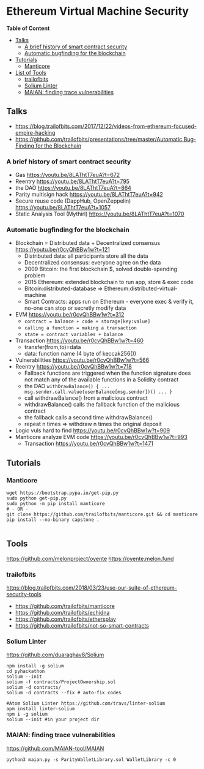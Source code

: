 # Ethereum Virtual Machine Security

**Table of Content**
<!-- TOC START min:2 max:4 link:true update:true -->
  - [Talks](#talks)
    - [A brief history of smart contract security](#a-brief-history-of-smart-contract-security)
    - [Automatic bugfinding for the blockchain](#automatic-bugfinding-for-the-blockchain)
  - [Tutorials](#tutorials)
    - [Manticore](#manticore)
  - [List of Tools](#list-of-tools)
    - [trailofbits](#trailofbits)
    - [Solium Linter](#solium-linter)
    - [MAIAN: finding trace vulnerabilities](#maian-finding-trace-vulnerabilities)

<!-- TOC END -->

## Talks
* https://blog.trailofbits.com/2017/12/22/videos-from-ethereum-focused-empire-hacking
* [https://github.com/trailofbits/presentations/tree/master/Automatic Bug-Finding for the Blockchain](https://github.com/trailofbits/presentations/tree/master/Automatic%20Bug-Finding%20for%20the%20Blockchain)
### A brief history of smart contract security
* Gas https://youtu.be/8LAThtT7euA?t=672
* Reentry https://youtu.be/8LAThtT7euA?t=795
* the DAO https://youtu.be/8LAThtT7euA?t=864
* Parity multisign hack https://youtu.be/8LAThtT7euA?t=942
* Secure reuse code (DappHub, OpenZeppelin) https://youtu.be/8LAThtT7euA?t=1057
* Static Analysis Tool (Mythirl) https://youtu.be/8LAThtT7euA?t=1070

### Automatic bugfinding for the blockchain
* Blockchain = Distributed data + Decentralized consensus https://youtu.be/r0cvQhBBw1w?t=121
    - Distributed data: all participants store all the data
    - Decentralized consensus: everyone agree on the data
    - 2009 Bitcoin: the first blockchain $, solved double-spending problem
    - 2015 Ethereum: extended blockchain to run app, store & exec code
    - Bitcoin:distributed-database => Ethereum:distributed-virtual-machine
    - Smart Contracts: apps run on Ethereum - everyone exec & verify it, no-one can stop or secretly modify data
* EVM https://youtu.be/r0cvQhBBw1w?t=312
    - `contract = balance + code + storage[key:value]`
    - `calling a function = making a transaction`
    - `state = contract variables + balance`
* Transaction https://youtu.be/r0cvQhBBw1w?t=460
    - transfer(from,to)=data
    - data: function name (4 byte of keccak256())
* Vulnerabilities https://youtu.be/r0cvQhBBw1w?t=566
* Reentry https://youtu.be/r0cvQhBBw1w?t=718
    - Fallback functions are triggered when the function signature does not match any of the available functions in a Solidity contract
    - the DAO `withDrawBalance() { ... msg.sender.call.value(userBalance[msg.sender])() ... }`
    - call withdrawBalance() from a malicious contract
    - withdrawBalance() calls the fallback function of the malicious contract
    - the fallback calls a second time withdrawBalance()
    - repeat n times => withdraw n times the original deposit
* Logic vuls hard to find https://youtu.be/r0cvQhBBw1w?t=909
* Manticore analyze EVM code https://youtu.be/r0cvQhBBw1w?t=993
    - Transaction https://youtu.be/r0cvQhBBw1w?t=1471

## Tutorials
### Manticore
```
wget https://bootstrap.pypa.io/get-pip.py
sudo python get-pip.py
sudo python -m pip install manticore
# - OR -
git clone https://github.com/trailofbits/manticore.git && cd manticore
pip install --no-binary capstone .


```

## Tools
https://github.com/melonproject/oyente
https://oyente.melon.fund

### trailofbits
https://blog.trailofbits.com/2018/03/23/use-our-suite-of-ethereum-security-tools
* https://github.com/trailofbits/manticore
* https://github.com/trailofbits/echidna
* https://github.com/trailofbits/ethersplay
* https://github.com/trailofbits/not-so-smart-contracts

### Solium Linter
https://github.com/duaraghav8/Solium
```
npm install -g solium
cd pyhackathon
solium --init
solium -f contracts/ProjectOwnership.sol
solium -d contracts/
solium -d contracts --fix # auto-fix codes

#Atom Solium Linter https://github.com/travs/linter-solium
apm install linter-solium
npm i -g solium
solium --init #in your project dir
```

### MAIAN: finding trace vulnerabilities
https://github.com/MAIAN-tool/MAIAN
```
python3 maian.py -s ParityWalletLibrary.sol WalletLibrary -c 0
```

